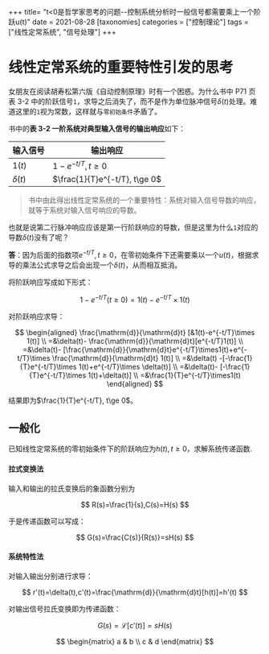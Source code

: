 +++
title= "t<0是哲学家思考的问题--控制系统分析时一般信号都需要乘上一个阶跃u(t)"
date = 2021-08-28
[taxonomies]
categories = ["控制理论"]
tags = ["线性定常系统", "信号处理"]
+++

# 线性定常系统的重要特性引发的思考

女朋友在阅读胡寿松第六版《自动控制原理》时有一个困惑。为什么书中 P71 页表 3-2 中的阶跃信号`1`，求导之后消失了，而不是作为单位脉冲信号$\delta(t)$处理。难道这里的`1`视为常数，这样就与`零初始条件`矛盾了。

书中的**表 3-2 一阶系统对典型输入信号的输出响应**如下：

| 输入信号    | 输出响应                      |
| ----------- | ----------------------------- |
|$1(t)$     |$1-e^{-t/T}, t \ge 0$        |
|$\delta(t)$|$\frac{1}{T}e^{-t/T}, t\ge 0$|

> 书中由此得出线性定常系统的一个重要特性：系统对输入信号导数的响应，就等于系统对输入信号响应的导数。

也就是说第二行脉冲响应应该是第一行阶跃响应的导数，但是这里为什么`1`对应的导数$\delta(t)$没有了呢？

**答**：因为后面的指数项$e^{-t/T},t \ge 0$，在零初始条件下还需要乘以一个$u(t)$，根据求导的乘法公式求导之后会出现一个$\delta(t)$，从而相互抵消。

将阶跃响应写成如下形式：

$$
1-e^{-t/T}(t \ge 0)=1(t)-e^{-t/T}\times 1(t)
$$

对阶跃响应求导：

$$
\begin{aligned}
\frac{\mathrm{d}}{\mathrm{d}t}
[&1(t)-e^{-t/T}\times 1(t)] \\
=&\delta(t)-
\frac{\mathrm{d}}{\mathrm{d}t}[e^{-t/T}1(t)]
\\
=&\delta(t)-
[\frac{\mathrm{d}}{\mathrm{d}t}e^{-t/T}\times1(t)+e^{-t/T}\times \frac{\mathrm{d}}{\mathrm{d}t} 1(t)]
\\
=&\delta(t)
-[-\frac{1}{T}e^{-t/T}\times 1(t)+e^{-t/T}\times \delta(t)]
\\
=&\delta(t)-
[-\frac{1}{T}e^{-t/T}\times 1(t)+\delta(t)]
\\
=&\frac{1}{T}e^{-t/T}\times1(t)
\end{aligned}
$$

结果即为$\frac{1}{T}e^{-t/T}, t\ge 0$。

## 一般化

已知线性定常系统的零初始条件下的阶跃响应为$h(t), t\ge 0$，求解系统传递函数.

#### 拉式变换法

输入和输出的拉氏变换后的象函数分别为

$$
R(s)=\frac{1}{s},C(s)=H(s)
$$

于是传递函数可以写成：

$$
G(s)=\frac{C(s)}{R(s)}=sH(s)
$$

#### 系统特性法

对输入输出分别进行求导：

$$
r'(t)=\delta(t),c'(t)=\frac{\mathrm{d}}{\mathrm{d}t}[h(t)]=h'(t)
$$

对输出信号拉氏变换即为传递函数：

$$
G(s)=\mathscr{L}[c'(t)]=sH(s)
$$

$$
\begin{matrix}
   a & b \\
   c & d
\end{matrix}
$$ 